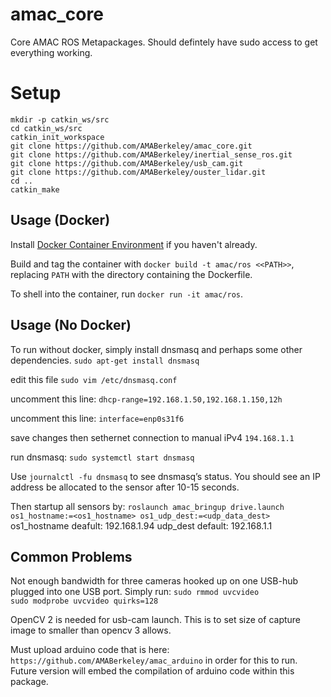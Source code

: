 # amac_core
Core AMAC ROS Metapackages. Should defintely have sudo access to get everything working.

# Setup
`mkdir -p catkin_ws/src`\
`cd catkin_ws/src`\
`catkin_init_workspace`\
`git clone https://github.com/AMABerkeley/amac_core.git`\
`git clone https://github.com/AMABerkeley/inertial_sense_ros.git`\
`git clone https://github.com/AMABerkeley/usb_cam.git`\
`git clone https://github.com/AMABerkeley/ouster_lidar.git`\
`cd ..`\
`catkin_make`

## Usage (Docker)

Install [Docker Container Environment](https://docs.docker.com/install/) if you haven't already.

Build and tag the container with `docker build -t amac/ros <<PATH>>`, replacing `PATH` with the directory containing the Dockerfile.

To shell into the container, run `docker run -it amac/ros`.

## Usage (No Docker)

To run without docker, simply install dnsmasq and perhaps some other dependencies. `sudo apt-get install dnsmasq`

edit this file `sudo vim /etc/dnsmasq.conf`

uncomment this line: `dhcp-range=192.168.1.50,192.168.1.150,12h`

uncomment this line: `interface=enp0s31f6`

save changes then sethernet connection to manual iPv4 `194.168.1.1`

run dnsmasq: `sudo systemctl start dnsmasq`

Use `journalctl -fu dnsmasq` to see dnsmasq’s status. You should see an IP address be allocated to the sensor after 10-15 seconds.

Then startup all sensors by: `roslaunch amac_bringup drive.launch os1_hostname:=<os1_hostname> os1_udp_dest:=<udp_data_dest>` os1_hostname deafult: 192.168.1.94 udp_dest default: 192.168.1.1


## Common Problems

Not enough bandwidth for three cameras hooked up on one USB-hub plugged into one USB port. Simply run:
`sudo rmmod uvcvideo`\
`sudo modprobe uvcvideo quirks=128`

OpenCV 2 is needed for usb-cam launch. This is to set size of capture image to smaller than opencv 3 allows.

Must upload arduino code that is here: `https://github.com/AMABerkeley/amac_arduino` in order for this to run. Future version will embed the compilation of arduino code within this package. 
